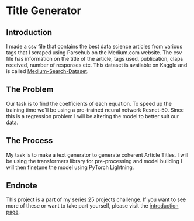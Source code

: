 # Title Generator 
## Introduction
I made a csv file that contains the best data science articles from various tags that I scraped using Parsehub on the Medium.com website. The csv file has information on the title of the article, tags used, publication, claps received, number of responses etc. This dataset is available on Kaggle and is called [Medium-Search-Dataset](https://medium.com/r/?url=https%3A%2F%2Fwww.kaggle.com%2Faristotle609%2Fmediumsearchdataset).

## The Problem
Our task is to find the coefficients of each equation. To speed up the training time we'll be using a pre-trained neural network Resnet-50. Since this is a regression problem I will be altering the model to better suit our data.

## The Process
My task is to make a text generator to generate coherent Article Titles. I will be using the transformers library for pre-processing and model building I will then finetune the model using PyTorch Lightning.
## Endnote
This project is a part of my series 25 projects challenge. If you want to see more of these or want to take part yourself, please visit the [introduction page](https://medium.com/r/?url=https%3A%2F%2Fkeeganfdes03.medium.com%2Ff2150afe053%3Fsource%3Dfriends_link%26sk%3D5ae10ad6072aa80c0f1ed3865a0196a8).
